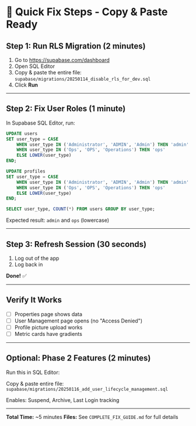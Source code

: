 # 🚀 Quick Fix Steps - Copy & Paste Ready

## Step 1: Run RLS Migration (2 minutes)

1. Go to https://supabase.com/dashboard
2. Open SQL Editor
3. Copy & paste the entire file: `supabase/migrations/20250114_disable_rls_for_dev.sql`
4. Click **Run**

---

## Step 2: Fix User Roles (1 minute)

In Supabase SQL Editor, run:

```sql
UPDATE users
SET user_type = CASE
    WHEN user_type IN ('Administrator', 'ADMIN', 'Admin') THEN 'admin'
    WHEN user_type IN ('Ops', 'OPS', 'Operations') THEN 'ops'
    ELSE LOWER(user_type)
END;

UPDATE profiles
SET user_type = CASE
    WHEN user_type IN ('Administrator', 'ADMIN', 'Admin') THEN 'admin'
    WHEN user_type IN ('Ops', 'OPS', 'Operations') THEN 'ops'
    ELSE LOWER(user_type)
END;

SELECT user_type, COUNT(*) FROM users GROUP BY user_type;
```

Expected result: `admin` and `ops` (lowercase)

---

## Step 3: Refresh Session (30 seconds)

1. Log out of the app
2. Log back in

**Done!** ✅

---

## Verify It Works

- [ ] Properties page shows data
- [ ] User Management page opens (no "Access Denied")
- [ ] Profile picture upload works
- [ ] Metric cards have gradients

---

## Optional: Phase 2 Features (2 minutes)

Run this in SQL Editor:

Copy & paste entire file: `supabase/migrations/20250116_add_user_lifecycle_management.sql`

Enables: Suspend, Archive, Last Login tracking

---

**Total Time:** ~5 minutes
**Files:** See `COMPLETE_FIX_GUIDE.md` for full details
